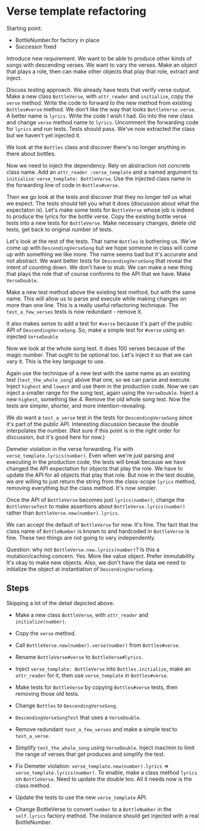 # Verse template refactoring

Starting point:
- BottleNumber.for factory in place
- Successor fixed

Introduce new requirement. We want to be able to produce other kinds of songs
with descending verses. We want to vary the verses. Make an object that plays a
role, then can make other objects that play that role, extract and inject.

Discuss testing approach. We already have tests that verify verse output. Make a
new class `BottleVerse`, with `attr_reader` and `initialize`, copy the `verse`
method. Write the code to forward to the new method from existing
`Bottles#verse` method. We don't like the way that looks `BottleVerse.verse`. A
better name is `lyrics`. Write the code I wish I had. Go into the new class and
change `verse` method name to `lyrics`. Uncomment the forwarding code for
`lyrics` and  run tests. Tests should pass. We've now extracted the class but we
haven't yet injected it.

We look at the `Bottles` class and discover there's no longer anything in there
about bottles.

Now we need to inject the dependency. Rely on abstraction not concrete class
name. Add an `attr_reader :verse_template` and a named argument to `initialize`:
`verse_template: BottleVerse`. Use the injected class name in the forwarding line
of code in `Bottles#verse`.

Then we go look at the tests and discover that they no longer tell us what we
expect. The tests should tell you what it does (discussion about what the
expectaton is). Let's make some tests for `BottleVerse` whose job is indeed to
produce the lyrics for the bottle verse. Copy the existing bottle verse tests
into a new tests for `BottleVerse`. Make necessary changes, delete old tests,
get back to original number of tests.

Let's look at the rest of the tests. That name `Bottles` is bothering us. We've
come up with `DescendingVerseSong` but we hope someone in class will come up
with something we like more. The name seems bad but it's accurate and not
abstract. We want better tests for `DescendingVerseSong` that reveal the intent
of counting down. We don't have to stub. We can make a new thing that plays the
role that of course conforms to the API that we have. Make `VerseDouble`.

Make a new test method above the existing test method, but with the same name.
This will allow us to parse and execute while making changes on more than one
line. This is a really useful refactoring technique. The `test_a_few_verses`
tests is now redundant - remove it.

It also makes sense to add a test for `#verse` because it's part of the public
API of `DescendingVerseSong`. So, make a simple test for `#verse` using an
injected `VerseDouble`

Now we look at the whole song test. It does 100 verses because of the magic
number. That ought to be optional too. Let's inject it so that we can vary it.
This is the key language to use.

Again use the technique of a new test with the same name as an existing test
(`test_the_whole_song`) above that one, so we can parse and execute. Inject
`highest` and `lowest` and use them in the production code. Now we can inject a
smaller range for the song test, again using the `VerseDouble`. Inject a new
`highest`, something like 4. Remove the old whole song test. Now the tests are
simpler, shorter, and more intention-revealing.

We *do* want a `test_a_verse` test in the tests for `DescendingVerseSong` since
it's part of the public API. Interesting discussion because the double
interpolates the number. (Not sure if this point is in the right order for
discussion, but it's good here for now.)

Demeter violation in the verse forwarding. Fix with
`verse_template.lyrics(number)`. Even when we're just parsing and executing in
the production code, the tests will break because we have changed the API
expectation for objects that play the role. We have to update the API for all
objects that play that role. But now in the test double, we *are* willing to
just return the string from the class-scope `lyrics` method, removing everything
but the class method. It's now simpler.

Once the API of `BottleVerse` becomes just `lyrics(number)`, change the
`BottleVerseTest` to make assertions about `BottleVerse.lyrics(number)` rather
than `BottleVerse.new(number).lyrics`.

We can accept the default of `BottleVerse` for now. It's fine. The fact that
the class name of `BottleNumber` is known to and hardcoded in `BottleVerse` is
fine. These two things are not going to vary independently.

Question: why not `BottleVerse.new.lyrics(number)`? Is this a mutation/caching
concern. Yes. More like value object. Prefer immutability. It's okay to make new
objects. Also, we don't have the data we need to initialize the object at
instantiation of `DescendingVerseSong`.

## Steps

Skipping a lot of the detail depicted above.

- Make a new class `BottleVerse`, with `attr_reader` and `initialize(number)`.
- Copy the `verse` method.
- Call `BottleVerse.new(number).verse(number)` from `Bottles#verse`.

- Rename `BottleVerse#verse` to `BottleVerse#lyrics`.
- Inject `verse_template: BottleVerse` into `Bottles.initialize`, make an
  `attr_reader` for it, then use `verse_template` in `Bottles#verse`.

- Make tests for `BottleVerse` by copying `Bottles#verse` tests, then removing
  those old tests.

- Change `Bottles` to `DescendingVerseSong`.
- `DescendingVerseSongTest` that uses a `VerseDouble`.
- Remove redundant `test_a_few_verses` and make a simple test to `test_a_verse`.
- Simplify `test_the_whole_song` using `VerseDouble`. Inject max/min to limit
  the range of verses that get produces and simplify the test.

- Fix Demeter violation: `verse_template.new(number).lyrics` =>
  `verse_template.lyrics(number)`. To enable, make a class method `lyrics` on
  `BottleVerse`. Need to update the double too. All it needs now is the class
  method.
- Update the tests to use the new `verse_template` API.

- Change BottleVerse to convert `number` to a `BottleNumber` in the
  `self.lyrics` factory method.  The instance should get injected with a real
  BottleNumber.
